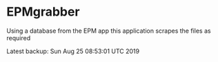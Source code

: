 # EPMgrabber
Using a database from the EPM app this application scrapes the files as required


Latest backup: Sun Aug 25 08:53:01 UTC 2019
